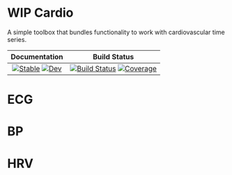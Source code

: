# WIP Cardio

A simple toolbox that bundles functionality to work with cardiovascular time series. 


| **Documentation**                                                               | **Build Status**                                                                                |
|:-------------------------------------------------------------------------------:|:-----------------------------------------------------------------------------------------------:|
| [![Stable](https://img.shields.io/badge/docs-stable-blue.svg)](https://mapi1.github.io/Cardio.jl/stable) [![Dev](https://img.shields.io/badge/docs-dev-blue.svg)](https://mapi1.github.io/Cardio.jl/dev) | [![Build Status](https://github.com/mapi1/Cardio.jl/workflows/CI_on_master/badge.svg)](https://github.com/mapi1/Cardio.jl/actions?workflow=CI_on_master) [![Coverage](https://codecov.io/gh/mapi1/Cardio.jl/branch/master/graph/badge.svg)](https://codecov.io/gh/mapi1/Cardio.jl) |







# ECG

# BP

# HRV

